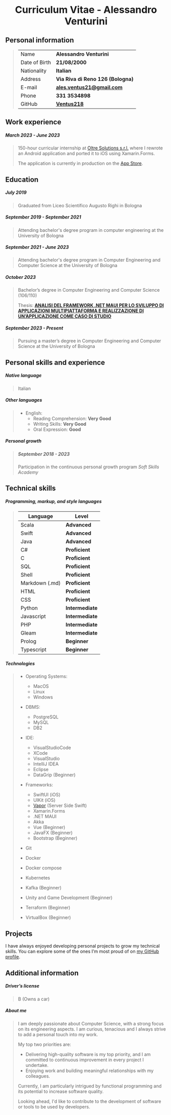 <h1 style="text-align:center; font-size:30px"> Curriculum Vitae - Alessandro Venturini</h1>

## Personal information

> |||
> | ------------- | -------------------------------------------------------------- |
> | Name          | **Alessandro Venturini**                                       |
> | Date of Birth | **21/08/2000**                                                 |
> | Nationality   | **Italian**                                                    |
> | Address       | **Via Riva di Reno 126 (Bologna)**                             |
> | E-mail        | **[ales.ventus21@gmail.com](mailto\:ales.ventus21@gmail.com)** |
> | Phone         | **331 3534898**                                                |
> | GitHub        | **[Ventus218](https://github.com/Ventus218)**                  |

## Work experience

##### *March 2023 - June 2023*

> 150-hour curricular internship at [Oltre Solutions s.r.l.](https://www.oltresolutions.com) where I rewrote an Android application and ported it to iOS using Xamarin.Forms.
>
> The application is currently in production on the [App Store](https://apps.apple.com/it/app/load-manager/id6448108872?platform=iphone).

## Education

##### *July 2019*

> Graduated from Liceo Scientifico Augusto Righi in Bologna

##### *September 2019 - September 2021*

> Attending bachelor's degree program in computer engineering at the University of Bologna

##### *September 2021 - June 2023*

> Attending bachelor's degree program in Computer Engineering and Computer Science at the University of Bologna

##### *October 2023*

> Bachelor’s degree in Computer Engineering and Computer Science (106/110)
>
> Thesis: **[ANALISI DEL FRAMEWORK .NET MAUI PER LO SVILUPPO DI APPLICAZIONI MULTIPIATTAFORMA E REALIZZAZIONE DI UN’APPLICAZIONE COME CASO DI STUDIO](https://amslaurea.unibo.it/29785/)**

##### *September 2023 - Present*

> Pursuing a master’s degree in Computer Engineering and Computer Science at the University of Bologna

## Personal skills and experience

##### Native language

> Italian

##### Other languages

> - English:
>   - Reading Comprehension: **Very Good**
>   - Writing Skills: **Very Good**
>   - Oral Expression: **Good**

##### Personal growth

> ##### *September 2018 - 2023*
>
> Participation in the continuous personal growth program *Soft Skills Academy*

## Technical skills

##### Programming, markup, and style languages

> | Language       | Level         |
> | -------------- | ------------- |
> | Scala          | **Advanced** |
> | Swift          | **Advanced** |
> | Java           | **Advanced** |
> | C#             | **Proficient** |
> | C              | **Proficient** |
> | SQL            | **Proficient** |
> | Shell          | **Proficient** |
> | Markdown (.md) | **Proficient** |
> | HTML           | **Proficient** |
> | CSS            | **Proficient** |
> | Python         | **Intermediate** |
> | Javascript     | **Intermediate** |
> | PHP            | **Intermediate** |
> | Gleam          | **Intermediate** |
> | Prolog         | **Beginner**     |
> | Typescript     | **Beginner**     |

##### Technologies

> - Operating Systems:
>   - MacOS
>   - Linux
>   - Windows
>
> - DBMS:
>   - PostgreSQL
>   - MySQL
>   - DB2
>
> - IDE:
>   - VisualStudioCode
>   - XCode
>   - VisualStudio
>   - IntelliJ IDEA
>   - Eclipse
>   - DataGrip (Beginner)
>
> - Frameworks:
>   - SwiftUI (iOS)
>   - UIKit (iOS)
>   - [Vapor](https://github.com/vapor/vapor) (Server Side Swift)
>   - Xamarin.Forms
>   - .NET MAUI
>   - Akka
>   - Vue (Beginner)
>   - JavaFX (Beginner)
>   - Bootstrap (Beginner)
>
> - Git
> - Docker
> - Docker compose
> - Kubernetes
> - Kafka (Beginner)
> - Unity and Game Development (Beginner)
> - Terraform (Beginner)
> - VirtualBox (Beginner)

## Projects

I have always enjoyed developing personal projects to grow my technical skills. You can explore some of the ones I’m most proud of on [my GitHub profile](https://github.com/Ventus218).

## Additional information

##### Driver’s license

> B (Owns a car)

##### About me

> I am deeply passionate about Computer Science, with a strong focus on its engineering aspects. I am curious, tenacious and I always strive to add a personal touch into my work.
>
> My top two priorities are:
> - Delivering high-quality software is my top priority, and I am committed to continuous improvement in every project I undertake.
> - Enjoying work and building meaningful relationships with my colleagues.
> 
> Currently, I am particularly intrigued by functional programming and its potential to increase software quality.
>
> Looking ahead, I'd like to contribute to the development of software or tools to be used by developers.
